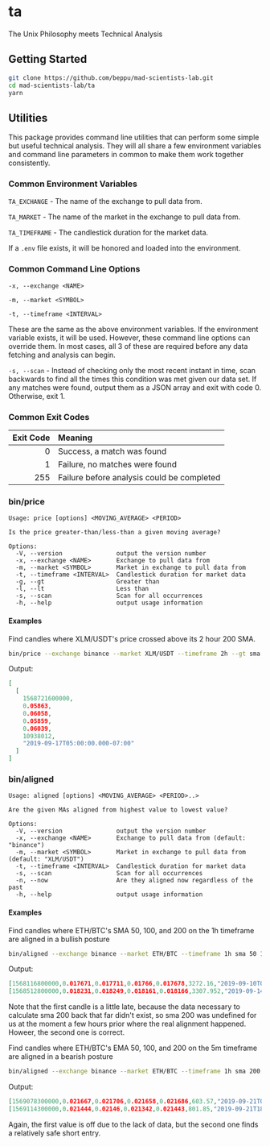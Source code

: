 # ta

The Unix Philosophy meets Technical Analysis

## Getting Started

```sh
git clone https://github.com/beppu/mad-scientists-lab.git
cd mad-scientists-lab/ta
yarn
```

## Utilities

This package provides command line utilities that can perform some simple but useful
technical analysis.  They will all share a few environment variables and command line
parameters in common to make them work together consistently.

### Common Environment Variables

`TA_EXCHANGE` - The name of the exchange to pull data from.

`TA_MARKET` - The name of the market in the exchange to pull data from.

`TA_TIMEFRAME` - The candlestick duration for the market data.

If a `.env` file exists, it will be honored and loaded into the environment.

### Common Command Line Options

`-x, --exchange <NAME>`

`-m, --market <SYMBOL>`

`-t, --timeframe <INTERVAL>`

These are the same as the above environment variables.  If the environment variable exists,
it will be used.  However, these command line options can override them.  In most cases, all
3 of these are required before any data fetching and analysis can begin.

`-s, --scan` - Instead of checking only the most recent instant in time, scan backwards to find
all the times this condition was met given our data set.  If any matches were found, output them as
a JSON array and exit with code 0.  Otherwise, exit 1.

### Common Exit Codes

| Exit Code | Meaning                                    |
|      ---: | :---                                       |
|         0 | Success, a match was found                 |
|         1 | Failure, no matches were found             |
|       255 | Failure before analysis could be completed |

### bin/price

```
Usage: price [options] <MOVING_AVERAGE> <PERIOD>

Is the price greater-than/less-than a given moving average?

Options:
  -V, --version               output the version number
  -x, --exchange <NAME>       Exchange to pull data from
  -m, --market <SYMBOL>       Market in exchange to pull data from
  -t, --timeframe <INTERVAL>  Candlestick duration for market data
  -g, --gt                    Greater than
  -l, --lt                    Less than
  -s, --scan                  Scan for all occurrences
  -h, --help                  output usage information

```

#### Examples

Find candles where XLM/USDT's price crossed above its 2 hour 200 SMA.

```sh
bin/price --exchange binance --market XLM/USDT --timeframe 2h --gt sma 200 --scan | jq .
```

Output:

```json
[
  [
    1568721600000,
    0.05863,
    0.06058,
    0.05859,
    0.06039,
    10938012,
    "2019-09-17T05:00:00.000-07:00"
  ]
]
```

### bin/aligned

```
Usage: aligned [options] <MOVING_AVERAGE> <PERIOD>..>

Are the given MAs aligned from highest value to lowest value?

Options:
  -V, --version               output the version number
  -x, --exchange <NAME>       Exchange to pull data from (default: "binance")
  -m, --market <SYMBOL>       Market in exchange to pull data from (default: "XLM/USDT")
  -t, --timeframe <INTERVAL>  Candlestick duration for market data
  -s, --scan                  Scan for all occurrences
  -n, --now                   Are they aligned now regardless of the past
  -h, --help                  output usage information
```

#### Examples

Find candles where ETH/BTC's SMA 50, 100, and 200 on the 1h timeframe are aligned in a bullish posture

```sh
bin/aligned --exchange binance --market ETH/BTC --timeframe 1h sma 50 100 200 --scan | jq -c .[]
```

Output:

```json
[1568116800000,0.017671,0.017711,0.01766,0.017678,3272.16,"2019-09-10T05:00:00.000-07:00"]
[1568512800000,0.018231,0.018249,0.018161,0.018166,3307.952,"2019-09-14T19:00:00.000-07:00"]
```

Note that the first candle is a little late, because the data necessary to calculate sma 200 back that far
didn't exist, so sma 200 was undefined for us at the moment a few hours prior where the real alignment happened.
Howeer, the second one is correct.

Find candles where ETH/BTC's EMA 50, 100, and 200 on the 5m timeframe are aligned in a bearish posture

```sh
bin/aligned --exchange binance --market ETH/BTC --timeframe 1h sma 200 100 50 --scan | jq -c .[]
```

Output:

```json
[1569078300000,0.021667,0.021706,0.021658,0.021686,603.57,"2019-09-21T08:05:00.000-07:00"]
[1569114300000,0.021444,0.02146,0.021342,0.021443,801.85,"2019-09-21T18:05:00.000-07:00"]
```

Again, the first value is off due to the lack of data, but the second one finds a relatively safe short entry.
